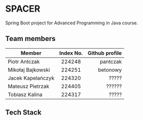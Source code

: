 # SPACER

Spring Boot project for Advanced Programming in Java course.

## Team members

| Member        | Index No.     | Github profile  |
| ------------- |:-------------:| -----:|
| Piotr Antczak | 224248        | pantczak |
| Mikołaj Bajkowski     | 224251     |   betonowy |
| Jacek Kapelańczyk | 224320     |    ????? |
| Mateusz Pietrzak | 224405 |  ??????|
| Tobiasz Kalina| 224317| ?????|

## Tech Stack
